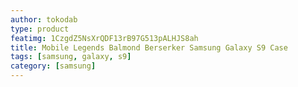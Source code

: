 ```yaml
---
author: tokodab
type: product
featimg: 1CzgdZ5NsXrQDF13rB97G513pALHJS8ah
title: Mobile Legends Balmond Berserker Samsung Galaxy S9 Case
tags: [samsung, galaxy, s9]
category: [samsung]
---
```

